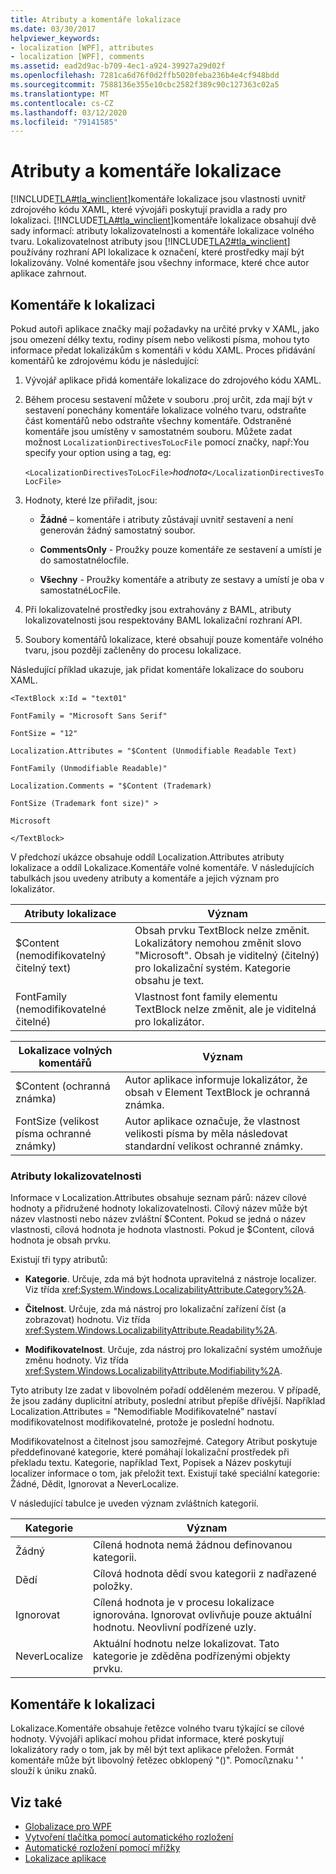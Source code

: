 ```yaml
---
title: Atributy a komentáře lokalizace
ms.date: 03/30/2017
helpviewer_keywords:
- localization [WPF], attributes
- localization [WPF], comments
ms.assetid: ead2d9ac-b709-4ec1-a924-39927a29d02f
ms.openlocfilehash: 7281ca6d76f0d2ffb5020feba236b4e4cf948bdd
ms.sourcegitcommit: 7588136e355e10cbc2582f389c90c127363c02a5
ms.translationtype: MT
ms.contentlocale: cs-CZ
ms.lasthandoff: 03/12/2020
ms.locfileid: "79141585"
---
```

# <a name="localization-attributes-and-comments"></a>Atributy a komentáře lokalizace
[!INCLUDE[TLA#tla_winclient](../../../../includes/tlasharptla-winclient-md.md)]komentáře lokalizace jsou vlastnosti uvnitř zdrojového kódu XAML, které vývojáři poskytují pravidla a rady pro lokalizaci. [!INCLUDE[TLA#tla_winclient](../../../../includes/tlasharptla-winclient-md.md)]komentáře lokalizace obsahují dvě sady informací: atributy lokalizovatelnosti a komentáře lokalizace volného tvaru. Lokalizovatelnost atributy jsou [!INCLUDE[TLA2#tla_winclient](../../../../includes/tla2sharptla-winclient-md.md)] používány rozhraní API lokalizace k označení, které prostředky mají být lokalizovány. Volné komentáře jsou všechny informace, které chce autor aplikace zahrnout.  

<a name="Localizer_Comments_"></a>
## <a name="localization-comments"></a>Komentáře k lokalizaci  
 Pokud autoři aplikace značky mají požadavky na určité prvky v XAML, jako jsou omezení délky textu, rodiny písem nebo velikosti písma, mohou tyto informace předat lokalizákům s komentáři v kódu XAML. Proces přidávání komentářů ke zdrojovému kódu je následující:  
  
1. Vývojář aplikace přidá komentáře lokalizace do zdrojového kódu XAML.  
  
2. Během procesu sestavení můžete v souboru .proj určit, zda mají být v sestavení ponechány komentáře lokalizace volného tvaru, odstraňte část komentářů nebo odstraňte všechny komentáře. Odstraněné komentáře jsou umístěny v samostatném souboru. Můžete zadat možnost `LocalizationDirectivesToLocFile` pomocí značky, např:You specify your option using a tag, eg:  
  
     `<LocalizationDirectivesToLocFile>`*hodnota*`</LocalizationDirectivesToLocFile>`  
  
3. Hodnoty, které lze přiřadit, jsou:  
  
    - **Žádné** – komentáře i atributy zůstávají uvnitř sestavení a není generován žádný samostatný soubor.  
  
    - **CommentsOnly** - Proužky pouze komentáře ze sestavení a umístí je do samostatnélocfile.  
  
    - **Všechny** - Proužky komentáře a atributy ze sestavy a umístí je oba v samostatnéLocFile.  
  
4. Při lokalizovatelné prostředky jsou extrahovány z BAML, atributy lokalizovatelnosti jsou respektovány BAML lokalizační rozhraní API.  
  
5. Soubory komentářů lokalizace, které obsahují pouze komentáře volného tvaru, jsou později začleněny do procesu lokalizace.  
  
 Následující příklad ukazuje, jak přidat komentáře lokalizace do souboru XAML.  
  
 `<TextBlock x:Id = "text01"`  
  
 `FontFamily = "Microsoft Sans Serif"`  
  
 `FontSize = "12"`  
  
 `Localization.Attributes = "$Content (Unmodifiable Readable Text)`  
  
 `FontFamily (Unmodifiable Readable)"`  
  
 `Localization.Comments = "$Content (Trademark)`  
  
 `FontSize (Trademark font size)" >`  
  
 `Microsoft`  
  
 `</TextBlock>`  
  
 V předchozí ukázce obsahuje oddíl Localization.Attributes atributy lokalizace a oddíl Lokalizace.Komentáře volné komentáře. V následujících tabulkách jsou uvedeny atributy a komentáře a jejich význam pro lokalizátor.  
  
|Atributy lokalizace|Význam|  
|-----------------------------|-------------|  
|$Content (nemodifikovatelný čitelný text)|Obsah prvku TextBlock nelze změnit. Lokalizátory nemohou změnit slovo "Microsoft". Obsah je viditelný (čitelný) pro lokalizační systém. Kategorie obsahu je text.|  
|FontFamily (nemodifikovatelné čitelné)|Vlastnost font family elementu TextBlock nelze změnit, ale je viditelná pro lokalizátor.|  
  
|Lokalizace volných komentářů|Význam|  
|--------------------------------------|-------------|  
|$Content (ochranná známka)|Autor aplikace informuje lokalizátor, že obsah v Element TextBlock je ochranná známka.|  
|FontSize (velikost písma ochranné známky)|Autor aplikace označuje, že vlastnost velikosti písma by měla následovat standardní velikost ochranné známky.|  
  
### <a name="localizability-attributes"></a>Atributy lokalizovatelnosti  
 Informace v Localization.Attributes obsahuje seznam párů: název cílové hodnoty a přidružené hodnoty lokalizovatelnosti. Cílový název může být název vlastnosti nebo název zvláštní $Content. Pokud se jedná o název vlastnosti, cílová hodnota je hodnota vlastnosti. Pokud je $Content, cílová hodnota je obsah prvku.  
  
 Existují tři typy atributů:  
  
- **Kategorie**. Určuje, zda má být hodnota upravitelná z nástroje localizer. Viz třída <xref:System.Windows.LocalizabilityAttribute.Category%2A>.  
  
- **Čitelnost**. Určuje, zda má nástroj pro lokalizační zařízení číst (a zobrazovat) hodnotu. Viz třída <xref:System.Windows.LocalizabilityAttribute.Readability%2A>.  
  
- **Modifikovatelnost**. Určuje, zda nástroj pro lokalizační systém umožňuje změnu hodnoty. Viz třída <xref:System.Windows.LocalizabilityAttribute.Modifiability%2A>.  
  
 Tyto atributy lze zadat v libovolném pořadí odděleném mezerou. V případě, že jsou zadány duplicitní atributy, poslední atribut přepíše dřívější. Například Localization.Attributes = "Nemodifiable Modifikovatelné" nastaví modifikovatelnost modifikovatelné, protože je poslední hodnotu.  
  
 Modifikovatelnost a čitelnost jsou samozřejmé. Category Atribut poskytuje předdefinované kategorie, které pomáhají lokalizační prostředek při překladu textu. Kategorie, například Text, Popisek a Název poskytují localizer informace o tom, jak přeložit text. Existují také speciální kategorie: Žádné, Dědit, Ignorovat a NeverLocalize.  
  
 V následující tabulce je uveden význam zvláštních kategorií.  
  
|Kategorie|Význam|  
|--------------|-------------|  
|Žádný|Cílená hodnota nemá žádnou definovanou kategorii.|  
|Dědí|Cílová hodnota dědí svou kategorii z nadřazené položky.|  
|Ignorovat|Cílená hodnota je v procesu lokalizace ignorována. Ignorovat ovlivňuje pouze aktuální hodnotu. Neovlivní podřízené uzly.|  
|NeverLocalize|Aktuální hodnotu nelze lokalizovat. Tato kategorie je zděděna podřízenými objekty prvku.|  
  
<a name="Localization_Comments"></a>
## <a name="localization-comments"></a>Komentáře k lokalizaci  
 Lokalizace.Komentáře obsahuje řetězce volného tvaru týkající se cílové hodnoty. Vývojáři aplikací mohou přidat informace, které poskytují lokalizátory rady o tom, jak by měl být text aplikace přeložen. Formát komentáře může být libovolný řetězec obklopený "()". Pomocí\\znaku ' ' slouží k úniku znaků.  
  
## <a name="see-also"></a>Viz také

- [Globalizace pro WPF](globalization-for-wpf.md)
- [Vytvoření tlačítka pomocí automatického rozložení](how-to-use-automatic-layout-to-create-a-button.md)
- [Automatické rozložení pomocí mřížky](how-to-use-a-grid-for-automatic-layout.md)
- [Lokalizace aplikace](how-to-localize-an-application.md)
